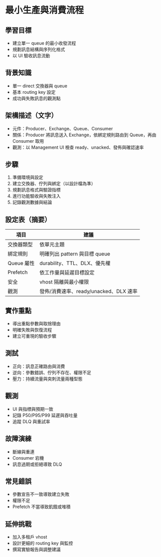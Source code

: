 # 最小生產與消費流程

## 學習目標
- 建立單一 queue 的最小收發流程
- 規劃訊息結構與序列化格式
- 以 UI 驗收訊息流動

## 背景知識
- 單一 direct 交換器與 queue
- 基本 routing key 設定
- 成功與失敗訊息的觀測點

## 架構描述（文字）
- 元件：Producer、Exchange、Queue、Consumer
- 關係：Producer 將訊息送入 Exchange，依綁定規則路由到 Queue，再由 Consumer 取用
- 觀測：以 Management UI 檢查 ready、unacked、發佈與確認速率

## 步驟
1. 準備環境與設定
2. 建立交換器、佇列與綁定（以設計檔為準）
3. 規劃訊息格式與驗證指標
4. 進行功能驗收與失敗注入
5. 記錄觀測數據與結論

## 設定表（摘要）
| 項目 | 建議 |
|---|---|
| 交換器類型 | 依單元主題 |
| 綁定規則 | 明確列出 pattern 與目標 queue |
| Queue 屬性 | durability、TTL、DLX、優先權 |
| Prefetch | 依工作量與延遲目標設定 |
| 安全 | vhost 隔離與最小權限 |
| 觀測 | 發佈/消費速率、ready/unacked、DLX 速率 |

## 實作重點
- 導出重點參數與取捨理由
- 明確失敗與恢復流程
- 建立可重現的驗收步驟

## 測試
- 正向：訊息正確路由與消費
- 逆向：參數錯誤、佇列不存在、權限不足
- 壓力：持續流量與突刺流量兩種型態

## 觀測
- UI 與指標與預期一致
- 記錄 P50/P95/P99 延遲與吞吐量
- 追蹤 DLQ 與重試率

## 故障演練
- 斷線與重連
- Consumer 宕機
- 訊息過期或拒絕導致 DLQ

## 常見錯誤
- 參數宣告不一致導致建立失敗
- 權限不足
- Prefetch 不當導致飢餓或堆積

## 延伸挑戰
- 加入多租戶 vhost
- 設計更細的 routing key 與監控
- 撰寫實驗報告與調整建議

